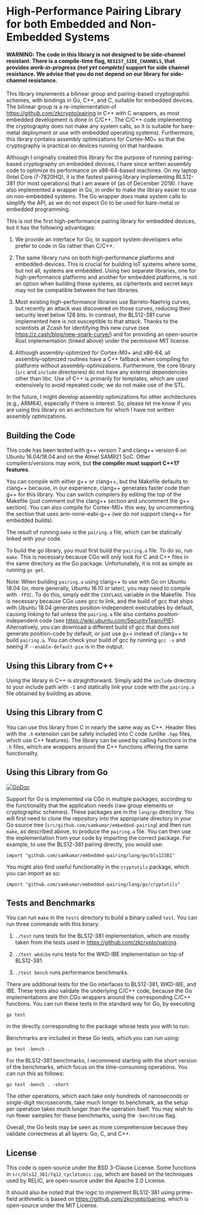 High-Performance Pairing Library for both Embedded and Non-Embedded Systems
===========================================================================

#### WARNING: The code in this library is not designed to be side-channel resistant. There is a compile-time flag, `RESIST_SIDE_CHANNELS`, that provides _work-in-progress (not yet complete)_ support for side channel resistance. We advise that you do not depend on our library for side-channel resistance.

This library implements a bilinear group and pairing-based cryptographic schemes, with bindings in Go, C++, and C, suitable for embedded devices. The bilinear group is a re-implementation of https://github.com/zkcrypto/pairing in C++ with C wrappers, as most embedded development is done in C/C++. The C/C++ code implementing the cryptography does not make any system calls, so it is suitable for bare-metal deployment or use with embedded operating systems). Furthermore, this library contains assembly optimizations for Cortex-M0+ so that the cryptography is practical on devices running on that hardware.

Although I originally created this library for the purpose of running pairing-based cryptography on embedded devices, I have since written assembly code to optimize its performance on x86-64-based machines. On my laptop (Intel Core i7-7820HQ), it is the fastest pairing library implementing BLS12-381 (for most operations) that I am aware of (as of December 2018). I have also implemented a wrapper in Go, in order to make the library easier to use on non-embedded systems. The Go wrapper _does_ make system calls to simplify the API, as we do not expect Go to be used for bare-metal or embedded programming.

This is not the first high-performance pairing library for embedded devices, but it has the following advantages:

1. We provide an interface for Go, to support system developers who prefer to code in Go rather than C/C++.

2. The same library runs on both high-performance platforms and embedded-devices. This is crucial for building IoT systems where some, but not all, systems are embedded. Using two separate libraries, one for high-performance platforms and another for embedded platforms, is not an option when building these systems, as ciphertexts and secret keys may not be compatible between the two libraries.

3. Most existing high-performance libraries use Barreto-Naehrig curves, but recently an attack was discovered on those curves, reducing their security level below 128 bits. In contrast, the BLS12-381 curve implemented here is not susceptible to that attack. Thanks to the scientists at Zcash for identifying this new curve (see https://z.cash/blog/new-snark-curve/) and for providing an open-source Rust implementation (linked above) under the permissive MIT license.

4. Although assembly-optimized for Cortex-M0+ and x86-64, all assembly-optimized routines have a C++ fallback when compiling for platforms without assembly-optimizations. Furthermore, the core library (`src` and `include` directories) do not have any external dependencies other than libc. Use of C++ is primarily for templates, which are used extensively to avoid repeated code; we do not make use of the STL.

In the future, I might develop assembly optimizations for other architectures (e.g., ARM64), especially if there is interest. So, please let me know if you are using this library on an architecture for which I have not written assembly optimizations.

Building the Code
-----------------
This code has been tested with g++ version 7 and clang++ version 6 on Ubuntu 16.04/18.04 and on the Atmel SAMR21 SoC. Other compilers/versions may work, but **the compiler must support C++17 features**.

You can compile with either g++ or clang++, but the Makefile defaults to clang++ because, in our experience, clang++ generates faster code than g++ for this library. You can switch compilers by editing the top of the Makefile (just comment out the clang++ section and uncomment the g++ section). You can also compile for Cortex-M0+ this way, by uncommenting the section that uses arm-none-eabi-g++ (we do not support clang++ for embedded builds).

The result of running `make` is the `pairing.a` file, which can be statically linked with your code.

To build the go library, you must first build the `pairing.a` file. To do so, run `make`. This is necessary because CGo will only look for C and C++ files in the same directory as the Go package. Unfortunately, it is not as simple as running `go get`.

Note: When building `pairing.a` using clang++ to use with Go on Ubuntu 18.04 (or, more generally, Ubuntu 16.10 or later), you may need to compile with `-fPIC`. To do this, simply edit the `CXXFLAGS` variable in the Makefile. This is necessary because CGo uses gcc to link, and the build of gcc that ships with Ubuntu 18.04 generates position-independent executables by default, causing linking to fail unless the `pairing.a` file also contains position-independent code (see https://wiki.ubuntu.com/SecurityTeam/PIE). Alternatively, you can download a different build of gcc that does not generate position-code by default, or just use g++ instead of clang++ to build `pairing.a`. You can check your build of gcc by running `gcc -v` and seeing if `--enable-default-pie` is in the output.

Using this Library from C++
--------------------------
Using the library in C++ is straightforward. Simply add the `include` directory to your include path with `-I` and statically link your code with the `pairing.a` file obtained by building as above.

Using this Library from C
-------------------------
You can use this library from C in nearly the same way as C++. Header files with the `.h` extension can be safely included into C code (unlike `.hpp` files, which use C++ features). The library can be used by calling functions in the `.h` files, which are wrappers around the C++ functions offering the same functionality.

Using this Library from Go
--------------------------
[![GoDoc](https://godoc.org/github.com/samkumar/embedded-pairing/lang/go?status.svg)](https://godoc.org/github.com/samkumar/embedded-pairing/lang/go)

Support for Go is implemented via CGo in multiple packages, according to the functionality that the application needs (raw group elements or cryptographic schemes). These packages are in the `lang/go` directory. You will first need to clone the repository into the appropriate directory in your Go source tree (`src/github.com/samkumar/embedded-pairing`) and then run `make`, as described above, to produce the `pairing.a` file. You can then use the implementation from your code by importing the correct package. For example, to use the BLS12-381 pairing directly, you would use:
```
import "github.com/samkumar/embedded-pairing/lang/go/bls12381"
```

You might also find useful functionality in the `cryptutils` package, which you can import as so:
```
import "github.com/samkumar/embedded-pairing/lang/go/cryptutils"
```

Tests and Benchmarks
--------------------
You can run `make` in the `tests` directory to build a binary called `test`. You can run three commands with this binary:

1. `./test` runs tests for the BLS12-381 implementation, which are mostly taken from the tests used in https://github.com/zkcrypto/pairing.

2. `./test wkdibe` runs tests for the WKD-IBE implementation on top of BLS12-381.

3. `./test bench` runs performance benchmarks.

There are additional tests for the Go interfaces to BLS12-381, WKD-IBE, and IBE. These tests also validate the underlying C/C++ code, because the Go implementations are thin CGo wrappers around the corresponding C/C++ functions. You can run these tests in the standard way for Go, by executing
```
go test
```
in the directly corresponding to the package whose tests you with to run.

Benchmarks are included in these Go tests, which you can run using:
```
go test -bench .
```

For the BLS12-381 benchmarks, I recommend starting with the short version of the benchmarks, which focus on the time-consuming operations. You can run this as follows:
```
go test -bench . -short
```

The other operations, which each take only hundreds of nanoseconds or single-digit microseconds, take much longer to benchmark, as the setup per operation takes much longer than the operation itself. You may wish to run fewer samples for these benchmarks, using the `-benchtime` flag.

Overall, the Go tests may be seen as more comprehensive because they validate correctness at all layers: Go, C, and C++.

License
-------
This code is open-source under the BSD 3-Clause License. Some functions in `src/bls12_381/fq12_cyclotomic.cpp`, which are based on the techniques used by RELIC, are open-source under the Apache 2.0 License.

It should also be noted that the logic to implement BLS12-381 using prime-field arithmetic is based on https://github.com/zkcrypto/pairing, which is open-source under the MIT License.
